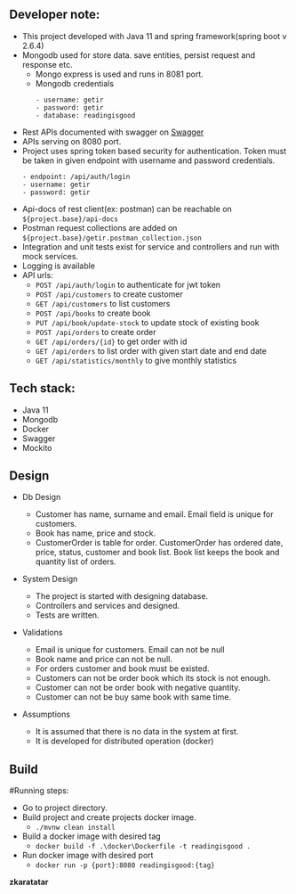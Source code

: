 ## Developer note:
- This project developed with Java 11 and spring framework(spring boot v 2.6.4)
- Mongodb used for store data. save entities, persist request and response etc.
    - Mongo express is used and runs in 8081 port.
    - Mongodb credentials
       ```
       - username: getir
       - password: getir
       - database: readingisgood
      ```
- Rest APIs documented with swagger on [Swagger](http://localhost:8080/swagger-ui)
- APIs serving on 8080 port.
- Project uses spring token based security for authentication. Token must be taken in given endpoint with username and password credentials.
     ```
     - endpoint: /api/auth/login
     - username: getir
     - password: getir
    ```
- Api-docs of rest client(ex: postman) can be reachable on ```${project.base}/api-docs```
- Postman request collections are added on ```${project.base}/getir.postman_collection.json```
- Integration and unit tests exist for service and controllers and run with mock services.
- Logging is available
- API urls:
    - ```POST /api/auth/login``` to authenticate for jwt token
    - ```POST /api/customers``` to create customer
    - ```GET /api/customers``` to list customers
    - ```POST /api/books``` to create book
    - ```PUT /api/book/update-stock``` to update stock of existing book
    - ```POST /api/orders``` to create order
    - ```GET /api/orders/{id}``` to get order with id
    - ```GET /api/orders``` to list order with given start date and end date
    - ```GET /api/statistics/monthly``` to give monthly statistics

## Tech stack:

* Java 11
* Mongodb
* Docker
* Swagger
* Mockito

## Design
- Db Design
    - Customer has name, surname and email. Email field is unique for customers.
    - Book has name, price and stock.
    - CustomerOrder is table for order. CustomerOrder has ordered date, price, status, customer and book list. Book list keeps the book and quantity list of orders.
    
- System Design
    - The project is started with designing database.
    - Controllers and services and designed.
    - Tests are written.

- Validations
    - Email is unique for customers. Email can not be null
    - Book name and price can not be null.
    - For orders customer and book must be existed.
    - Customers can not be order book which its stock is not enough.
    - Customer can not be order book with negative quantity.
    - Customer can not be buy same book with same time.

- Assumptions
    - It is assumed that there is no data in the system at first.
    - It is developed for distributed operation (docker)

## Build

#Running steps:
- Go to project directory.
- Build project and create projects docker image.
    - ```./mvnw clean install```
- Build a docker image with desired tag
    - ```docker build -f .\docker\Dockerfile -t readingisgood .```
- Run docker image with desired port
    - ```docker run -p {port}:8080 readingisgood:{tag}```

**zkaratatar**
